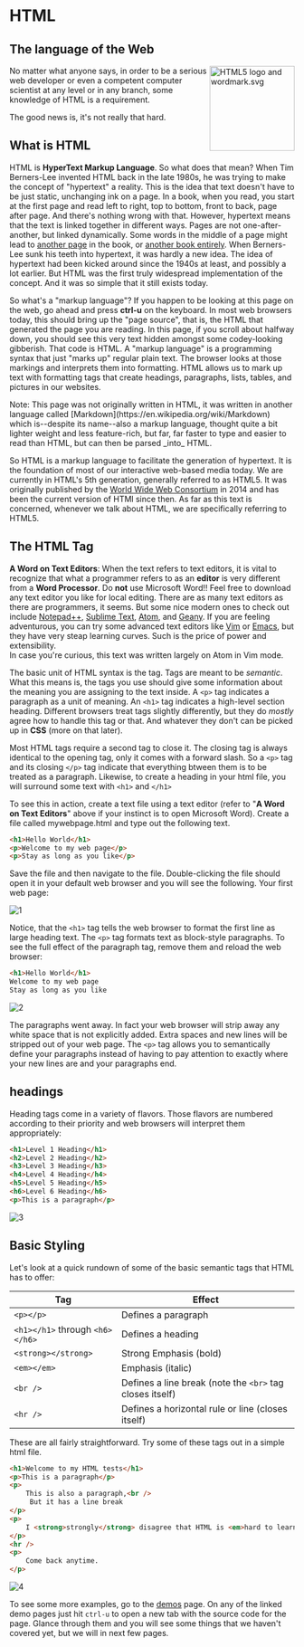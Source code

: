 # HTML
## The language of the Web

<a href="https://commons.wikimedia.org/wiki/File:HTML5_logo_and_wordmark.svg#/media/File:HTML5_logo_and_wordmark.svg"><img src="https://upload.wikimedia.org/wikipedia/commons/thumb/6/61/HTML5_logo_and_wordmark.svg/1200px-HTML5_logo_and_wordmark.svg.png" style="float: right" width=150px alt="HTML5 logo and wordmark.svg"></a>
No matter what anyone says, in order to be a serious web developer or even a competent computer scientist at any level or in any branch, some knowledge of HTML is a requirement.

The good news is, it's not really that hard.

## What is HTML
HTML is **HyperText Markup Language**. So what does that mean? When Tim Berners-Lee invented HTML back in the late 1980s, he was trying to make the concept of "hypertext" a reality. This is the idea that text doesn't have to be just static, unchanging ink on a page. In a book, when you read, you start at the first page and read left to right, top to bottom, front to back, page after page. And there's nothing wrong with that. However, hypertext means that the text is linked together in different ways. Pages are not one-after-another, but linked dynamically. Some words in the middle of a page might lead to [another page](introduction.md) in the book, or [another book entirely](http://www.wikipedia.org). When Berners-Lee sunk his teeth into hypertext, it was hardly a new idea. The idea of hypertext had been kicked around since the 1940s at least, and possibly a lot earlier. But HTML was the first truly widespread implementation of the concept. And it was so simple that it still exists today.

So what's a "markup language"? If you happen to be looking at this page on the web, go ahead and press **ctrl-u** on the keyboard. In most web browsers today, this should bring up the "page source", that is, the HTML that generated the page you are reading. In this page, if you scroll about halfway down, you should see this very text hidden amongst some codey-looking gibberish. That code is HTML. A "markup language" is a programming syntax that just "marks up" regular plain text. The browser looks at those markings and interprets them into formatting. HTML allows us to mark up text with formatting tags that create headings, paragraphs, lists, tables, and pictures in our websites.

<div class="alert alert-info">Note: This page was not originally written in HTML, it was written in another language called [Markdown](https://en.wikipedia.org/wiki/Markdown) which is--despite its name--also a markup language, thought quite a bit lighter weight and less feature-rich, but far, far faster to type and easier to read than HTML, but can then be parsed _into_ HTML.</div>

So HTML is a markup language to facilitate the generation of hypertext. It is the foundation of most of our interactive web-based media today. We are currently in HTML's 5th generation, generally referred to as HTML5. It was originally published by the [World Wide Web Consortium](https://en.wikipedia.org/wiki/World_Wide_Web_Consortium) in 2014 and has been the current version of HTMl since then. As far as this text is concerned, whenever we talk about HTML, we are specifically referring to HTML5.

## The HTML Tag

<div class="alert alert-info"><strong>A Word on Text Editors</strong>: When the text refers to text editors, it is vital to recognize that what a programmer refers to as an <strong>editor</strong> is very different from a <strong>Word Processor</strong>. Do <strong>not</strong> use Microsoft Word!! Feel free to download any text editor you like for local editing. There are as many text editors as there are programmers, it seems. But some nice modern ones to check out include <a href="https://notepad-plus-plus.org/">Notepad++</a>, <a href="https://www.sublimetext.com/">Sublime Text</a>, <a href="https://atom.io/">Atom</a>, and <a href="https://www.geany.org/">Geany</a>. If you are feeling adventurous, you can try some advanced text editors like <a href="http://www.vim.org/">Vim</a> or <a href="https://www.gnu.org/software/emacs/">Emacs</a>, but they have very steap learning curves. Such is the price of power and extensibility.<br> In case you're curious, this text was written largely on Atom in Vim mode.</div>

The basic unit of HTML syntax is the tag. Tags are meant to be _semantic_. What this means is, the tags you use should give some information about the meaning you are assigning to the text inside. A `<p>` tag indicates a paragraph as a unit of meaning. An `<h1>` tag indicates a high-level section heading. Different browsers treat tags slightly differently, but they do _mostly_ agree how to handle this tag or that. And whatever they don't can be picked up in **CSS** (more on that later).

Most HTML tags require a second tag to close it. The closing tag is always identical to the opening tag, only it comes with a forward slash. So a `<p>` tag and its closing `</p>` tag indicate that everything btween them is to be treated as a paragraph. Likewise, to create a heading in your html file, you will surround some text with `<h1>` and `</h1>`

To see this in action, create a text file using a text editor (refer to "**A Word on Text Editors**" above if your instinct is to open Microsoft Word). Create a file called mywebpage.html and type out the following text.

```html
<h1>Hello World</h1>
<p>Welcome to my web page</p>
<p>Stay as long as you like</p>
```

Save the file and then navigate to the file. Double-clicking the file should open it in your default web browser and you will see the following. Your first web page:

![1]

Notice, that the `<h1>` tag tells the web browser to format the first line as large heading text. The `<p>` tag formats text as block-style paragraphs. To see the full effect of the paragraph tag, remove them and reload the web browser:

```html
<h1>Hello World</h1>
Welcome to my web page
Stay as long as you like
```

![2]

The paragraphs went away. In fact your web browser will strip away any white space that is not explicitly added. Extra spaces and new lines will be stripped out of your web page. The `<p>` tag allows you to semantically define your paragraphs instead of having to pay attention to exactly where your new lines are and your paragraphs end.

## headings

Heading tags come in a variety of flavors. Those flavors are numbered according to their priority and web browsers will interpret them appropriately:

```html
<h1>Level 1 Heading</h1>
<h2>Level 2 Heading</h2>
<h3>Level 3 Heading</h3>
<h4>Level 4 Heading</h4>
<h5>Level 5 Heading</h5>
<h6>Level 6 Heading</h6>
<p>This is a paragraph</p>
```

![3]

## Basic Styling

Let's look at a quick rundown of some of the basic semantic tags that HTML has to offer:

|Tag|Effect|
|---|---|
|`<p></p>`|Defines a paragraph|
|`<h1></h1>` through `<h6></h6>`| Defines a heading|
|`<strong></strong>`|Strong Emphasis (bold)|
|`<em></em>`|Emphasis (italic)|
|`<br />` | Defines a line break (note the `<br>` tag closes itself)|
|`<hr />` | Defines a horizontal rule or line (closes itself)|

These are all fairly straightforward. Try some of these tags out in a simple html file.

```html
<h1>Welcome to my HTML tests</h1>
<p>This is a paragraph</p>
<p>
    This is also a paragraph,<br />
     But it has a line break
</p>
<p>
    I <strong>strongly</strong> disagree that HTML is <em>hard to learn</em>.
</p>
<hr />
<p>
    Come back anytime.
</p>
```
![4]

To see some more examples, go to the [demos] page. On any of the linked demo pages just hit `ctrl-u` to open a new tab with the source code for the page. Glance through them and you will see some things that we haven't covered yet, but we will in next few pages.

<!-- Links -->
[demos]: http://itech190.erickuha.com/

<!-- Images -->
[1]: images/1.png
[2]: images/2.png
[3]: images/3.png
[4]: images/4.png
